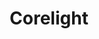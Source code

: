 ---
blog: https://corelight.com/blog
facebook: https://facebook.com/CorelightInc
git: https://github.com/corelight
linkedin: https://linkedin.com/company/corelight
logohandle: corelight
sort: corelight
title: Corelight
twitter: https://x.com/corelight_inc
website: https://corelight.com/
youtube: https://youtube.com/c/CorelightInc
---